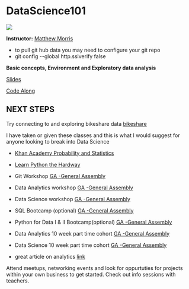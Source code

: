 # DataScience101

![](https://ga-core.s3.amazonaws.com/production/uploads/program/default_image/1560/thumb_data_science.jpg)

<b/>Instructor:</b> <a href="https://www.linkedin.com/in/matthew-morris-4a58b72b/">Matthew Morris</a>

* to pull git hub data you may need to configure your git repo
* git config --global http.sslverify false

<!-- **Note:** Prior to the first day of class complete the 10-15 hours of pre-work in order to be properly prepared for class [(prework)](https://gist.github.com/kevinmcalear/9e5625d5eac58fe35de8#account) -->

**Basic concepts, Environment and Exploratory data analysis**

[Slides](https://github.com/Morrisdata/DataScience101/blob/master/Intro_to_Data_Science.pdf) 


[Code Along](https://github.com/Morrisdata/DataScience101/blob/master/DS_intro.ipynb)

## NEXT STEPS
Try connecting to and exploring bikeshare data
[bikeshare](https://github.com/Morrisdata/DataScience101/blob/master/bikeshare.csv)

I have taken or given these classes and this is what I would suggest for anyone looking to break into Data Science 

* [Khan Academy Probability and Statistics](https://www.khanacademy.org/math/statistics-probability)
* [Learn Python the Hardway](https://learnpythonthehardway.org/book/)
* Git Workshop [GA -General Assembly](https://generalassemb.ly/)
* Data Analytics workshop  [GA -General Assembly](https://generalassemb.ly/)
* Data Science workshop [GA -General Assembly](https://generalassemb.ly/)
* SQL Bootcamp (optional) [GA -General Assembly](https://generalassemb.ly/)
* Python for Data I & II Bootcamp(optional) [GA -General Assembly](https://generalassemb.ly/)
* Data Analytics 10 week part time cohort [GA -General Assembly](https://generalassemb.ly/)
* Data Science 10 week part time cohort [GA -General Assembly](https://generalassemb.ly/)

* great article on analytics [link](http://www.vlamis.com/blog/2015/6/4/the-four-realms-of-analytics.html)

Attend meetups, networking events and look for oppurtuties for projects within your own business to get started. 
Check out info sessions with teachers. 
